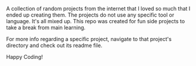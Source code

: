 A collection of random projects from the internet that I loved so much that I ended up creating them. The projects do not use any specific tool or language. It's all mixed up. This repo was created for fun side projects to take a break from main learning.

For more info regarding a specific project, navigate to that project's directory and check out its readme file.

Happy Coding!
